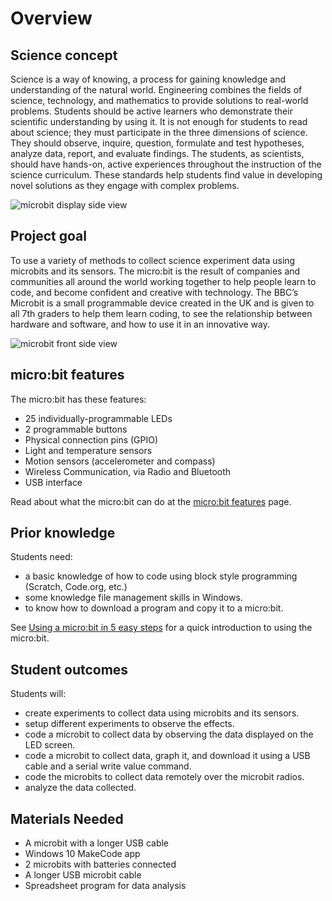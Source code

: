 # Overview

## Science concept

Science is a way of knowing, a process for gaining knowledge and understanding of the natural world. Engineering combines the fields of science, technology, and mathematics to provide solutions to real-world problems. Students should be active learners who demonstrate their scientific understanding by using it. It is not enough for students to read about science; they must participate in the three dimensions of science. They should observe, inquire, question, formulate and test hypotheses, analyze data, report, and evaluate findings. The students, as scientists, should have hands-on, active experiences throughout the instruction of the science curriculum. These standards help students find value in developing novel solutions as they engage with complex problems. 

![microbit display side view](/static/courses/ucp-science/data-collection/mb-display-side.jpg)

## Project goal

To use a variety of methods to collect science experiment data using microbits and its sensors. The micro:bit is the result of companies and communities all around the world working together to help people learn to code, and become confident and creative with technology. The BBC’s Microbit is a small programmable device created in the UK and is given to all 7th graders to help them learn coding, to see the relationship between hardware and software, and how to use it in an innovative way.

![microbit front side view](/static/courses/ucp-science/data-collection/mb-front-side.jpg)

## micro:bit features

The micro:bit has these features:

* 25 individually-programmable LEDs
* 2 programmable buttons
* Physical connection pins (GPIO)
* Light and temperature sensors
* Motion sensors (accelerometer and compass)
* Wireless Communication, via Radio and Bluetooth
* USB interface

Read about what the micro:bit can do at the [micro:bit features](http://microbit.org/guide/features/) page.

## Prior knowledge

Students need:

* a basic knowledge of how to code using block style programming (Scratch, Code.org, etc.) 
* some knowledge file management skills in Windows.
* to know how to download a program and copy it to a micro:bit.

See [Using a micro:bit in 5 easy steps](http://microbit.org/guide/quick/) for a quick introduction to using the micro:bit.

## Student outcomes

Students will:

* create experiments to collect data using microbits and its sensors. 
* setup different experiments to observe the effects.
* code a microbit to collect data by observing the data displayed on the LED screen.
* code a microbit to collect data, graph it, and download it using a USB cable and a serial write value command.
* code the microbits to collect data remotely over the microbit radios.
* analyze the data collected.

## Materials Needed

* A microbit with a longer USB cable
* Windows 10 MakeCode app
* 2 microbits with batteries connected
* A longer USB microbit cable
* Spreadsheet program for data analysis

